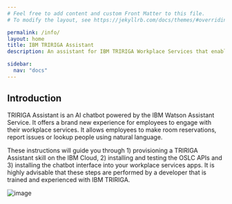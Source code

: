 ```yaml
---
# Feel free to add content and custom Front Matter to this file.
# To modify the layout, see https://jekyllrb.com/docs/themes/#overriding-theme-defaults

permalink: /info/
layout: home
title: IBM TRIRIGA Assistant
description: An assistant for IBM TRIRIGA Workplace Services that enables users to book rooms, make service requests, locate people/places and ask questions with an AI assistant!

sidebar:
  nav: "docs"
---
```


## Introduction

TRIRIGA Assistant is an AI chatbot powered by the IBM Watson Assistant Service. It offers a brand new experience for employees to engage with their workplace services. It allows employees to make room reservations, report issues or lookup people using natural language.  

These instructions will guide you through 1)  provisioning a TRIRIGA Assistant skill on the IBM Cloud, 2) installing and testing the OSLC APIs and 3) installing the chatbot interface into your workplace services apps. It is highly advisable that these steps are performed by a developer that is trained and experienced with IBM TRIRIGA.

![image](images/assistant-1.png)
